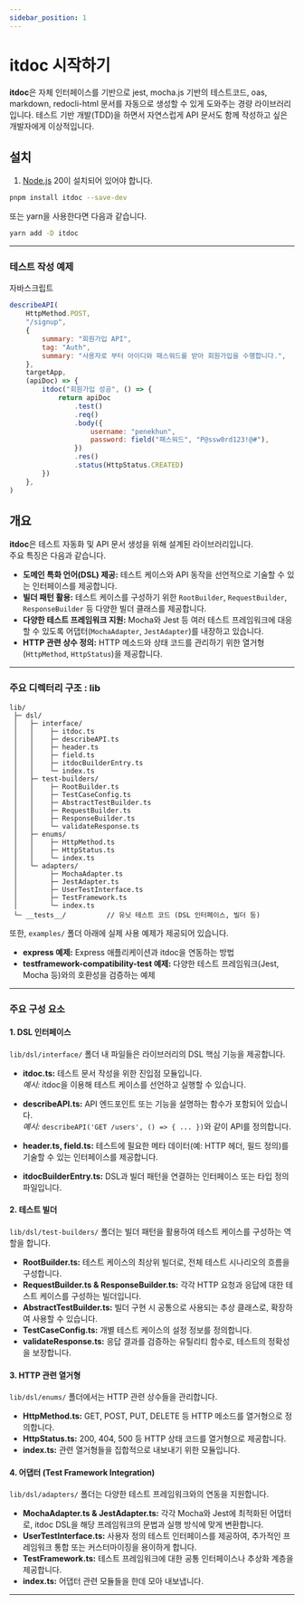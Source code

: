 ```yaml
---
sidebar_position: 1
---
```


# itdoc 시작하기

**itdoc**은 자체 인터페이스를 기반으로 jest, mocha.js 기반의 테스트코드, oas, markdown, redocli-html
문서를 자동으로 생성할 수 있게 도와주는 경량 라이브러리입니다. 테스트 기반 개발(TDD)을 하면서
자연스럽게 API 문서도 함께 작성하고 싶은 개발자에게 이상적입니다.

## 설치

1. [Node.js](https://nodejs.org/en/download/) 20이 설치되어 있어야 합니다.

```bash
pnpm install itdoc --save-dev
```

또는 yarn을 사용한다면 다음과 같습니다.

```bash
yarn add -D itdoc
```

---

### 테스트 작성 예제

자바스크립트

```js
describeAPI(
    HttpMethod.POST,
    "/signup",
    {
        summary: "회원가입 API",
        tag: "Auth",
        summary: "사용자로 부터 아이디와 패스워드를 받아 회원가입을 수행합니다.",
    },
    targetApp,
    (apiDoc) => {
        itdoc("회원가입 성공", () => {
            return apiDoc
                .test()
                .req()
                .body({
                    username: "penekhun",
                    password: field("패스워드", "P@ssw0rd123!@#"),
                })
                .res()
                .status(HttpStatus.CREATED)
        })
    },
)
```

## 개요

**itdoc**은 테스트 자동화 및 API 문서 생성을 위해 설계된 라이브러리입니다.  
주요 특징은 다음과 같습니다.

- **도메인 특화 언어(DSL) 제공:** 테스트 케이스와 API 동작을 선언적으로 기술할 수 있는 인터페이스를
  제공합니다.
- **빌더 패턴 활용:** 테스트 케이스를 구성하기 위한 `RootBuilder`, `RequestBuilder`,
  `ResponseBuilder` 등 다양한 빌더 클래스를 제공합니다.
- **다양한 테스트 프레임워크 지원:** Mocha와 Jest 등 여러 테스트 프레임워크에 대응할 수 있도록
  어댑터(`MochaAdapter`, `JestAdapter`)를 내장하고 있습니다.
- **HTTP 관련 상수 정의:** HTTP 메소드와 상태 코드를 관리하기 위한 열거형(`HttpMethod`,
  `HttpStatus`)을 제공합니다.

---

### 주요 디렉터리 구조 : lib

```
lib/
 ├─ dsl/
 │   ├─ interface/
 │   │    ├─ itdoc.ts
 │   │    ├─ describeAPI.ts
 │   │    ├─ header.ts
 │   │    ├─ field.ts
 │   │    ├─ itdocBuilderEntry.ts
 │   │    └─ index.ts
 │   ├─ test-builders/
 │   │    ├─ RootBuilder.ts
 │   │    ├─ TestCaseConfig.ts
 │   │    ├─ AbstractTestBuilder.ts
 │   │    ├─ RequestBuilder.ts
 │   │    ├─ ResponseBuilder.ts
 │   │    └─ validateResponse.ts
 │   ├─ enums/
 │   │    ├─ HttpMethod.ts
 │   │    ├─ HttpStatus.ts
 │   │    └─ index.ts
 │   └─ adapters/
 │        ├─ MochaAdapter.ts
 │        ├─ JestAdapter.ts
 │        ├─ UserTestInterface.ts
 │        ├─ TestFramework.ts
 │        └─ index.ts
 └─ __tests__/          // 유닛 테스트 코드 (DSL 인터페이스, 빌더 등)
```

또한, `examples/` 폴더 아래에 실제 사용 예제가 제공되어 있습니다.

- **express 예제:** Express 애플리케이션과 itdoc을 연동하는 방법
- **testframework-compatibility-test 예제:** 다양한 테스트 프레임워크(Jest, Mocha 등)와의 호환성을
  검증하는 예제

---

### 주요 구성 요소

#### 1. DSL 인터페이스

`lib/dsl/interface/` 폴더 내 파일들은 라이브러리의 DSL 핵심 기능을 제공합니다.

- **itdoc.ts:** 테스트 문서 작성을 위한 진입점 모듈입니다.  
  _예시:_ itdoc을 이용해 테스트 케이스를 선언하고 실행할 수 있습니다.

- **describeAPI.ts:** API 엔드포인트 또는 기능을 설명하는 함수가 포함되어 있습니다.  
  _예시:_ `describeAPI('GET /users', () => { ... })`와 같이 API를 정의합니다.

- **header.ts, field.ts:** 테스트에 필요한 메타 데이터(예: HTTP 헤더, 필드 정의)를 기술할 수 있는
  인터페이스를 제공합니다.

- **itdocBuilderEntry.ts:** DSL과 빌더 패턴을 연결하는 인터페이스 또는 타입 정의 파일입니다.

#### 2. 테스트 빌더

`lib/dsl/test-builders/` 폴더는 빌더 패턴을 활용하여 테스트 케이스를 구성하는 역할을 합니다.

- **RootBuilder.ts:** 테스트 케이스의 최상위 빌더로, 전체 테스트 시나리오의 흐름을 구성합니다.
- **RequestBuilder.ts & ResponseBuilder.ts:** 각각 HTTP 요청과 응답에 대한 테스트 케이스를 구성하는
  빌더입니다.
- **AbstractTestBuilder.ts:** 빌더 구현 시 공통으로 사용되는 추상 클래스로, 확장하여 사용할 수
  있습니다.
- **TestCaseConfig.ts:** 개별 테스트 케이스의 설정 정보를 정의합니다.
- **validateResponse.ts:** 응답 결과를 검증하는 유틸리티 함수로, 테스트의 정확성을 보장합니다.

#### 3. HTTP 관련 열거형

`lib/dsl/enums/` 폴더에서는 HTTP 관련 상수들을 관리합니다.

- **HttpMethod.ts:** GET, POST, PUT, DELETE 등 HTTP 메소드를 열거형으로 정의합니다.
- **HttpStatus.ts:** 200, 404, 500 등 HTTP 상태 코드를 열거형으로 제공합니다.
- **index.ts:** 관련 열거형들을 집합적으로 내보내기 위한 모듈입니다.

#### 4. 어댑터 (Test Framework Integration)

`lib/dsl/adapters/` 폴더는 다양한 테스트 프레임워크와의 연동을 지원합니다.

- **MochaAdapter.ts & JestAdapter.ts:** 각각 Mocha와 Jest에 최적화된 어댑터로, itdoc DSL을 해당
  프레임워크의 문법과 실행 방식에 맞게 변환합니다.
- **UserTestInterface.ts:** 사용자 정의 테스트 인터페이스를 제공하여, 추가적인 프레임워크 통합 또는
  커스터마이징을 용이하게 합니다.
- **TestFramework.ts:** 테스트 프레임워크에 대한 공통 인터페이스나 추상화 계층을 제공합니다.
- **index.ts:** 어댑터 관련 모듈들을 한데 모아 내보냅니다.

---
